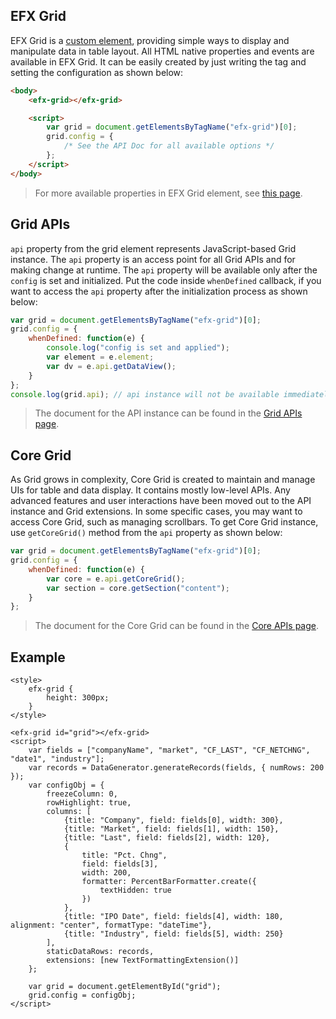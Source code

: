 ## EFX Grid

EFX Grid is a [custom element](https://developer.mozilla.org/en-US/docs/Web/Web_Components/Using_custom_elements), providing simple ways to display and manipulate data in table layout. All HTML native properties and events are available in EFX Grid. It can be easily created by just writing the tag and setting the configuration as shown below:

```html
<body>
	<efx-grid></efx-grid>

	<script>
		var grid = document.getElementsByTagName("efx-grid")[0];
		grid.config = {
			/* See the API Doc for all available options */
		};
	</script>
</body>
```

> For more available properties in EFX Grid element, see [this page](./data/columns-and-data.html).

## Grid APIs

`api` property from the grid element represents JavaScript-based Grid instance. The `api` property is an access point for all Grid APIs and for making change at runtime. The `api` property will be available only after the `config` is set and initialized. Put the code inside `whenDefined` callback, if you want to access the `api` property after the initialization process as shown below:

```js
var grid = document.getElementsByTagName("efx-grid")[0];
grid.config = {
	whenDefined: function(e) {
		console.log("config is set and applied");
		var element = e.element;
		var dv = e.api.getDataView();
	}
};
console.log(grid.api); // api instance will not be available immediately after configuration is set.
```

> The document for the API instance can be found in the [Grid APIs page](./apis/rt_grid/Grid.html).

## Core Grid

As Grid grows in complexity, Core Grid is created to maintain and manage UIs for table and data display. It contains mostly low-level APIs. Any advanced features and user interactions have been moved out to the API instance and Grid extensions. In some specific cases, you may want to access Core Grid, such as managing scrollbars. To get Core Grid instance, use `getCoreGrid()` method from the `api` property as shown below:

```js
var grid = document.getElementsByTagName("efx-grid")[0];
grid.config = {
	whenDefined: function(e) {
		var core = e.api.getCoreGrid();
		var section = core.getSection("content");
	}
};
```

> The document for the Core Grid can be found in the [Core APIs page](./apis/composite_grid/tr.Grid.html).

## Example

```live()
<style>
	efx-grid {
		height: 300px;
	}
</style>

<efx-grid id="grid"></efx-grid>
<script>
	var fields = ["companyName", "market", "CF_LAST", "CF_NETCHNG", "date1", "industry"];
	var records = DataGenerator.generateRecords(fields, { numRows: 200 });
	var configObj = {
		freezeColumn: 0,
		rowHighlight: true,
		columns: [
			{title: "Company", field: fields[0], width: 300},
			{title: "Market", field: fields[1], width: 150},
			{title: "Last", field: fields[2], width: 120},
			{
				title: "Pct. Chng", 
				field: fields[3], 
				width: 200, 
				formatter: PercentBarFormatter.create({
					textHidden: true
				})
			},
			{title: "IPO Date", field: fields[4], width: 180, alignment: "center", formatType: "dateTime"},
			{title: "Industry", field: fields[5], width: 250}
		],
		staticDataRows: records,
		extensions: [new TextFormattingExtension()]
	};

	var grid = document.getElementById("grid");
	grid.config = configObj;
</script>
```
